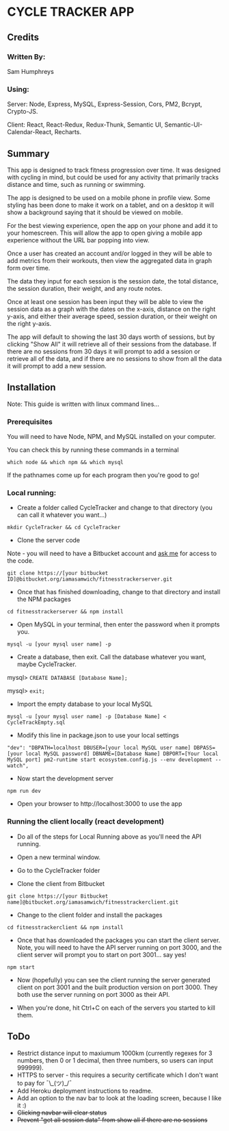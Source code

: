 # CYCLE TRACKER APP

## Credits

### Written By:
Sam Humphreys

### Using:
Server: Node, Express, MySQL, Express-Session, Cors, PM2, Bcrypt, Crypto-JS.

Client: React, React-Redux, Redux-Thunk, Semantic UI, Semantic-UI-Calendar-React, Recharts.

## Summary

This app is designed to track fitness progression over time. It was designed with cycling in mind, but could be used for any activity that primarily tracks distance and time, such as running or swimming. 

The app is designed to be used on a mobile phone in profile view. Some styling has been done to make it work on a tablet, and on a desktop it will show a background saying that it should be viewed on mobile.

For the best viewing experience, open the app on your phone and add it to your homescreen. This will allow the app to open giving a mobile app experience without the URL bar popping into view.

Once a user has created an account and/or logged in they will be able to add metrics from their workouts, then view the aggregated data in graph form over time.

The data they input for each session is the session date, the total distance, the session duration, their weight, and any route notes. 

Once at least one session has been input they will be able to view the session data as a graph with the dates on the x-axis, distance on the right y-axis, and either their average speed, session duration, or their weight on the right y-axis.

The app will default to showing the last 30 days worth of sessions, but by clicking "Show All" it will retrieve all of their sessions from the database. If there are no sessions from 30 days it will prompt to add a session or retrieve all of the data, and if there are no sessions to show from all the data it will prompt to add a new session.

## Installation 

Note: This guide is written with linux command lines...

### Prerequisites
You will need to have Node, NPM, and MySQL installed on your computer.

You can check this by running these commands in a terminal

`which node && which npm && which mysql`

If the pathnames come up for each program then you're good to go!

### Local running:
* Create a folder called CycleTracker and change to that directory (you can call it whatever you want...)

`mkdir CycleTracker && cd CycleTracker`

* Clone the server code

Note - you will need to have a Bitbucket account and [ask me](mailto:sam@iamasamwich.com) for access to the code.

`git clone https://[your bitbucket ID]@bitbucket.org/iamasamwich/fitnesstrackerserver.git`

* Once that has finished downloading, change to that directory and install the NPM packages

`cd fitnesstrackerserver && npm install`

* Open MySQL in your terminal, then enter the password when it prompts you.

`mysql -u [your mysql user name] -p`

* Create a database, then exit. Call the database whatever you want, maybe CycleTracker.

mysql> `CREATE DATABASE [Database Name];`

mysql> `exit;`

* Import the empty database to your local MySQL

`mysql -u [your mysql user name] -p [Database Name] < CycleTrackEmpty.sql`

* Modify this line in package.json to use your local settings

`"dev": "DBPATH=localhost DBUSER=[your local MySQL user name] DBPASS=[your local MySQL password] DBNAME=[Database Name] DBPORT=[Your local MySQL port] pm2-runtime start ecosystem.config.js --env development --watch",`

* Now start the development server

`npm run dev`

* Open your browser to http://localhost:3000 to use the app

### Running the client locally (react development)

* Do all of the steps for Local Running above as you'll need the API running.

* Open a new terminal window.

* Go to the CycleTracker folder

* Clone the client from Bitbucket

`git clone https://[your Bitbucket name]@bitbucket.org/iamasamwich/fitnesstrackerclient.git`

* Change to the client folder and install the packages

`cd fitnesstrackerclient && npm install`

* Once that has downloaded the packages you can start the client server. Note, you will need to have the API server running on port 3000, and the client server will prompt you to start on port 3001... say yes!

`npm start`

* Now (hopefully) you can see the client running the server generated client on port 3001 and the built production version on port 3000. They both use the server running on port 3000 as their API.

* When you're done, hit Ctrl+C on each of the servers you started to kill them.

## ToDo

* Restrict distance input to maxiumum 1000km (currently regexes for 3 numbers, then 0 or 1 decimal, then three numbers, so users can input 999999).
* HTTPS to server - this requires a security certificate which I don't want to pay for ¯\\\_(ツ)\_/¯
* Add Heroku deployment instructions to readme.
* Add an option to the nav bar to look at the loading screen, because I like it :)
* <s>Clicking navbar will clear status</s>
* <s>Prevent "get all session data" from show all if there are no sessions</s>


